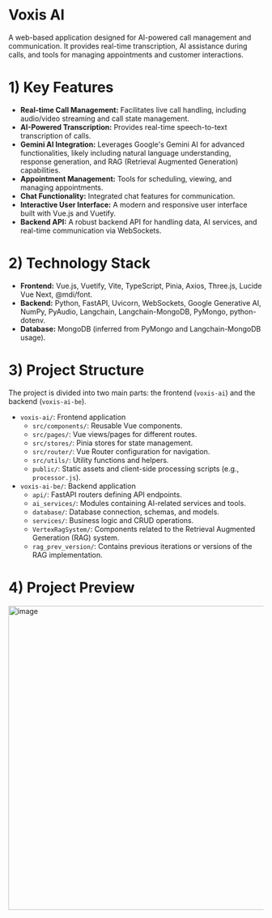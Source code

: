 # Voxis AI

A web-based application designed for AI-powered call management and communication. It provides real-time transcription, AI assistance during calls, and tools for managing appointments and customer interactions.

# 1) Key Features

*   **Real-time Call Management:** Facilitates live call handling, including audio/video streaming and call state management.
*   **AI-Powered Transcription:** Provides real-time speech-to-text transcription of calls.
*   **Gemini AI Integration:** Leverages Google's Gemini AI for advanced functionalities, likely including natural language understanding, response generation, and RAG (Retrieval Augmented Generation) capabilities.
*   **Appointment Management:** Tools for scheduling, viewing, and managing appointments.
*   **Chat Functionality:** Integrated chat features for communication.
*   **Interactive User Interface:** A modern and responsive user interface built with Vue.js and Vuetify.
*   **Backend API:** A robust backend API for handling data, AI services, and real-time communication via WebSockets.

# 2) Technology Stack

*   **Frontend:** Vue.js, Vuetify, Vite, TypeScript, Pinia, Axios, Three.js, Lucide Vue Next, @mdi/font.
*   **Backend:** Python, FastAPI, Uvicorn, WebSockets, Google Generative AI, NumPy, PyAudio, Langchain, Langchain-MongoDB, PyMongo, python-dotenv.
*   **Database:** MongoDB (inferred from PyMongo and Langchain-MongoDB usage).

# 3) Project Structure

The project is divided into two main parts: the frontend (`voxis-ai`) and the backend (`voxis-ai-be`).

*   `voxis-ai/`: Frontend application
    *   `src/components/`: Reusable Vue components.
    *   `src/pages/`: Vue views/pages for different routes.
    *   `src/stores/`: Pinia stores for state management.
    *   `src/router/`: Vue Router configuration for navigation.
    *   `src/utils/`: Utility functions and helpers.
    *   `public/`: Static assets and client-side processing scripts (e.g., `processor.js`).
*   `voxis-ai-be/`: Backend application
    *   `api/`: FastAPI routers defining API endpoints.
    *   `ai_services/`: Modules containing AI-related services and tools.
    *   `database/`: Database connection, schemas, and models.
    *   `services/`: Business logic and CRUD operations.
    *   `VertexRagSystem/`: Components related to the Retrieval Augmented Generation (RAG) system.
    *   `rag_prev_version/`: Contains previous iterations or versions of the RAG implementation.

# 4) Project Preview

<img width="800" height="600" alt="image" src="https://github.com/user-attachments/assets/8233fb4b-6c59-416b-afde-86c1f8122a2e" />

